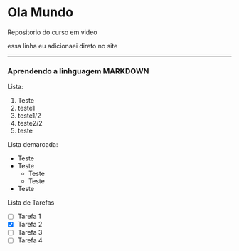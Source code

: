 # Ola Mundo
 Repositorio do curso em video

essa linha eu adicionaei direto no site
***
### Aprendendo a linhguagem **MARKDOWN**

Lista:
1.  Teste
1.  teste1
   1.  teste1/2
   1.  teste2/2
1.  teste

Lista demarcada:
* Teste
* Teste
   * Teste
   * Teste
* Teste

Lista de Tarefas
- [ ] Tarefa 1
- [x] Tarefa 2
- [ ] Tarefa 3
- [ ] Tarefa 4
